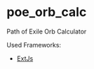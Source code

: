 poe_orb_calc
============

Path of Exile Orb Calculator

Used Frameworks:

* [ExtJs](http://www.sencha.com/products/extjs/)
